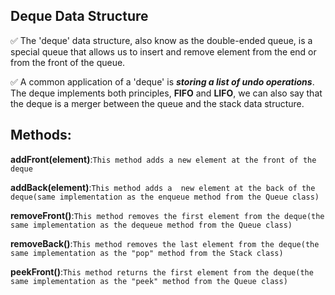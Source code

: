 ##  Deque Data Structure
✅ The 'deque' data structure, also know as the double-ended queue, is a special
queue that allows us to insert and remove element from the end or from the front of the queue.

✅ A common application of a 'deque' is   ***storing a list of undo operations***. The deque implements both principles, __FIFO__ and __LIFO__, we can also say that the deque is a merger between the queue and the stack data structure.


## Methods:
__addFront(element)__:```This method adds a new element at the front of the deque```

__addBack(element)__:```This method adds a  new element at the back of the deque(same implementation as the enqueue method from the Queue class)```

__removeFront()__:```This method removes the first element from the deque(the same implementation as the dequeue method from the Queue class)```

__removeBack()__:```This method removes the last element from the deque(the same implementation as the "pop" method from the Stack class)```

__peekFront()__:```This method returns the first element from the deque(the same implementation as the "peek" method from the Queue class)```
